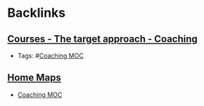 
# Backlinks
## [Courses - The target approach - Coaching](<Courses - The target approach - Coaching.md>)
- Tags: #[Coaching MOC](<Coaching MOC.md>)

## [Home Maps](<Home Maps.md>)
- [Coaching MOC](<Coaching MOC.md>)

